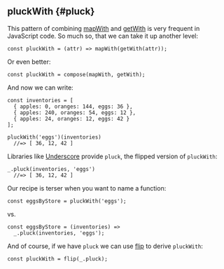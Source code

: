 ## pluckWith {#pluck}

This pattern of combining [mapWith](#mapping) and [getWith](#getWith) is very frequent in JavaScript code. So much so, that we can take it up another level:

    const pluckWith = (attr) => mapWith(getWith(attr));
    
Or even better:

    const pluckWith = compose(mapWith, getWith);
    
And now we can write:

    const inventories = [
      { apples: 0, oranges: 144, eggs: 36 },
      { apples: 240, oranges: 54, eggs: 12 },
      { apples: 24, oranges: 12, eggs: 42 }
    ];
    
    pluckWith('eggs')(inventories)
      //=> [ 36, 12, 42 ]
      
Libraries like [Underscore] provide `pluck`, the flipped version of `pluckWith`:

    _.pluck(inventories, 'eggs')
      //=> [ 36, 12, 42 ]

Our recipe is terser when you want to name a function:

    const eggsByStore = pluckWith('eggs');
    
vs.

    const eggsByStore = (inventories) =>
      _.pluck(inventories, 'eggs');
    
And of course, if we have `pluck` we can use [flip](#flip) to derive `pluckWith`:

    const pluckWith = flip(_.pluck);

[Underscore]: http://underscorejs.org
